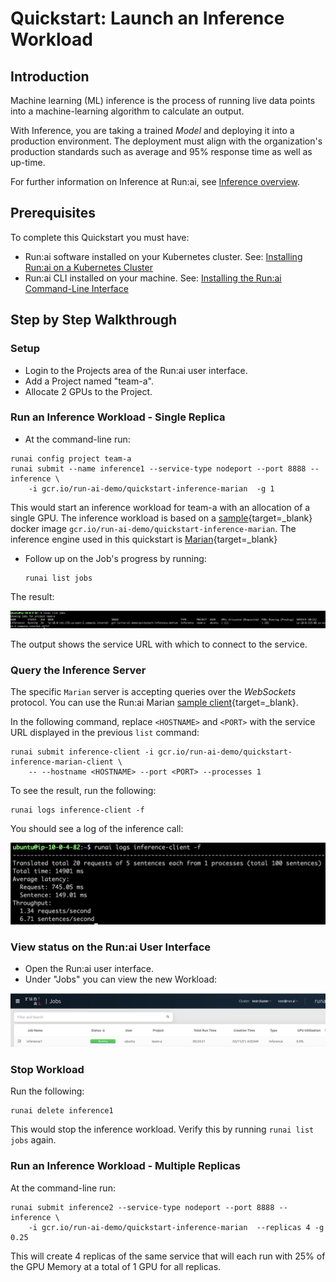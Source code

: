 # Quickstart: Launch an Inference Workload

## Introduction

Machine learning (ML) inference is the process of running live data points into a machine-learning algorithm to calculate an output. 

With Inference, you are taking a trained _Model_ and deploying it into a production environment. The deployment must align with the organization's production standards such as average and 95% response time as well as up-time. 

For further information on Inference at Run:ai, see [Inference overview](../../developer/inference/overview.md).

## Prerequisites 

To complete this Quickstart you must have:

*   Run:ai software installed on your Kubernetes cluster. See: [Installing Run:ai on a Kubernetes Cluster](../../admin/runai-setup/installation-types.md)
*   Run:ai CLI installed on your machine. See: [Installing the Run:ai Command-Line Interface](../../admin/researcher-setup/cli-install.md)

## Step by Step Walkthrough

### Setup

*  Login to the Projects area of the Run:ai user interface.
*  Add a Project named "team-a".
*  Allocate 2 GPUs to the Project.

### Run an Inference Workload - Single Replica

*   At the command-line run:

```
runai config project team-a
runai submit --name inference1 --service-type nodeport --port 8888 --inference \
    -i gcr.io/run-ai-demo/quickstart-inference-marian  -g 1
```

This would start an inference workload for team-a with an allocation of a single GPU. The inference workload is based on a [sample](https://github.com/run-ai/models/tree/main/models/marian/server){target=_blank} docker image ``gcr.io/run-ai-demo/quickstart-inference-marian``. The inference engine used in this quickstart is [Marian](https://marian-nmt.github.io/){target=_blank}

*   Follow up on the Job's progress by running:

        runai list jobs

The result:

![inference-list.png](img/inference-list.png)

The output shows the service URL with which to connect to the service.

### Query the Inference Server

The specific `Marian` server is accepting queries over the _WebSockets_ protocol. You can use the Run:ai Marian [sample client](https://github.com/run-ai/models/tree/main/models/marian/client){target=_blank}.

In the following command, replace  `<HOSTNAME>` and `<PORT>` with the service URL displayed in the previous `list` command:

```
runai submit inference-client -i gcr.io/run-ai-demo/quickstart-inference-marian-client \
    -- --hostname <HOSTNAME> --port <PORT> --processes 1 
```

To see the result, run the following:

```
runai logs inference-client -f
```

You should see a log of the inference call:

![inference-client-output.png](img/inference-client-output.png)

### View status on the Run:ai User Interface

* Open the Run:ai user interface.
* Under "Jobs" you can view the new Workload:

![inference-job-list.png](img/inference-job-list.png) 


### Stop Workload

Run the following:

    runai delete inference1

This would stop the inference workload. Verify this by running ``runai list jobs`` again.


### Run an Inference Workload - Multiple Replicas

At the command-line run:

```
runai submit inference2 --service-type nodeport --port 8888 --inference \
    -i gcr.io/run-ai-demo/quickstart-inference-marian  --replicas 4 -g 0.25 
```

This will create 4 replicas of the same service that will each run with 25% of the GPU Memory at a total of 1 GPU for all replicas.